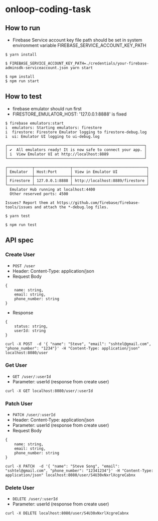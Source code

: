 # onloop-coding-task

## How to run ##

- Firebase Service account key file path should be set in system environment variable FIREBASE_SERVICE_ACCOUNT_KEY_PATH

```
$ yarn install

$ FIREBASE_SERVICE_ACCOUNT_KEY_PATH=./credentials/your-firebase-adminsdk-serviceaccount.json yarn start
```

```
$ npm install
$ npm run start
```

## How to test ##

- firebase emulator should run first
- FIRESTORE_EMULATOR_HOST: '127.0.0.1:8888' is fixed


```
$ firebase emulators:start
i  emulators: Starting emulators: firestore
i  firestore: Firestore Emulator logging to firestore-debug.log
i  ui: Emulator UI logging to ui-debug.log

┌─────────────────────────────────────────────────────────────┐
│ ✔  All emulators ready! It is now safe to connect your app. │
│ i  View Emulator UI at http://localhost:8889                │
└─────────────────────────────────────────────────────────────┘

┌───────────┬────────────────┬─────────────────────────────────┐
│ Emulator  │ Host:Port      │ View in Emulator UI             │
├───────────┼────────────────┼─────────────────────────────────┤
│ Firestore │ 127.0.0.1:8888 │ http://localhost:8889/firestore │
└───────────┴────────────────┴─────────────────────────────────┘
  Emulator Hub running at localhost:4400
  Other reserved ports: 4500

Issues? Report them at https://github.com/firebase/firebase-tools/issues and attach the *-debug.log files.
```

```
$ yarn test
```

```
$ npm run test 
```

## API spec ##

### Create User
- `POST /user`
- Header: Content-Type: application/json
- Request Body
```
{
    name: string,
    email: string,
    phone_number: string
}
```

- Response
```
{
    status: string,
    userId: string
}
```

```
curl -X POST  -d '{ "name": "Steve", "email": "sshtel@gmail.com", "phone_number": "1234"}' -H "Content-Type: application/json" localhost:8080/user
```

### Get User
- `GET /user/:userId`
- Parameter: userId (response from create user)

```
curl -X GET localhost:8080/user/:userId
```

### Patch User
- `PATCH /user/:userId`
- Header: Content-Type: application/json
- Parameter: userId (response from create user)
- Request Body

```
{
    name: string,
    email: string,
    phone_number: string
}
```

```
curl -X PATCH  -d '{ "name": "Steve Song", "email": "sshtel@gmail.com", "phone_number": "12341234"}' -H "Content-Type: application/json" localhost:8080/user/S4U30xNxrlXcgreCabnx
```

### Delete User
- `DELETE /user/:userId`
- Parameter: userId (response from create user)

```
curl -X DELETE localhost:8080/user/S4U30xNxrlXcgreCabnx
```